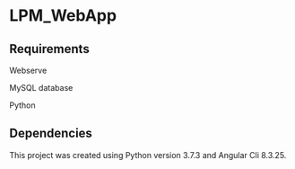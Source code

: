 # LPM_WebApp

## Requirements
Webserve

MySQL database

Python

## Dependencies
This project was created using Python version 3.7.3 and Angular Cli 8.3.25.
